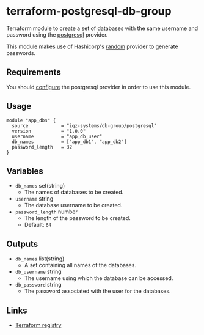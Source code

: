 # terraform-postgresql-db-group

Terraform module to create a set of databases with the same username and password using the [postgresql](https://registry.terraform.io/providers/cyrilgdn/postgresql/latest/docs) provider.

This module makes use of Hashicorp's [random](https://registry.terraform.io/providers/hashicorp/random/latest/docs) provider to generate passwords.

## Requirements

You should [configure](https://registry.terraform.io/providers/cyrilgdn/postgresql/latest/docs#usage) the postgresql provider in order to use this module.

## Usage

```hcl
module "app_dbs" {
  source            = "iqz-systems/db-group/postgresql"
  version           = "1.0.0"
  username          = "app_db_user"
  db_names          = ["app_db1", "app_db2"]
  password_length   = 32
}
```

## Variables

- `db_names` set(string)
  - The names of databases to be created.
- `username` string
  - The database username to be created.
- `password_length` number
  - The length of the password to be created.
  - Default: `64`

## Outputs

- `db_names` list(string)
  - A set containing all names of the databases.
- `db_username` string
  - The username using which the database can be accessed.
- `db_password` string
  - The password associated with the user for the databases.

## Links

- [Terraform registry](https://registry.terraform.io/modules/iqz-systems/db-group/postgresql/latest)
